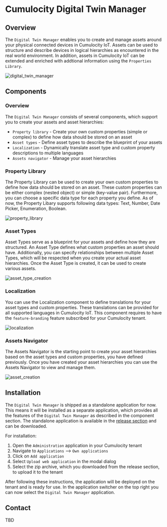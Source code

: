 # Cumulocity Digital Twin Manager

## Overview

The `Digital Twin Manager` enables you to create and manage assets around your physical connected devices in Cumulocity IoT. Assets can be used to structure and describe devices in logical hierarchies as encountered in the real world environment. In addition, assets in Cumulocity IoT can be extended and enriched with addtional information using the `Properties Library`.

![digital_twin_manager](https://user-images.githubusercontent.com/57527184/173009445-1bff54b7-3a80-4d3e-8ace-84ca9371debc.png)

## Components

### Overview

The `Digital Twin Manager` consists of several components, which support you to create your assets and asset hierarchies:

* `Property library` - Create your own custom properties (simple or complex) to define how data should be stored on an asset
* `Asset types` - Define asset types to describe the blueprint of your assets
* `Localization` - Dynamically translate asset type and custom property descriptions to multiple languages
* `Assets navigator` - Manage your asset hierarchies

### Property Library

The Property Library can be used to create your own custom properties to define how data should be stored on an asset. These custom properties can be either complex (nested object) or simple (key-value pair). Furthermore, you can choose a specific data type for each property you define. As of now, the Property Libary supports following data types: Text, Number, Date Picker, Enumeration, Boolean.

![property_library](https://user-images.githubusercontent.com/57527184/173009481-76937af9-11b5-430f-8f59-24a9cdf60e11.png)

### Asset Types

Asset Types serve as a blueprint for your assets and define how they are structured. An Asset Type defines what custom properties an asset should have. Additionally, you can specify relationships between multiple Asset Types, which will be respected when you create your actual asset hierarchies. Once the Asset Type is created, it can be used to create various assets.

![asset_type_creation](https://user-images.githubusercontent.com/57527184/173009509-9f945459-08c0-4421-8caa-09c428b25a68.png)

### Localization

You can use the Localization component to define translations for your asset types and custom properties. These translations can be provided for all supported languages in Cumulocity IoT. This component requires to have the `feature-branding` feature subscribed for your Cumulocity tenant.

![localization](https://user-images.githubusercontent.com/57527184/173009548-0552a022-491d-461d-9530-f4bef9d01d23.png)

### Assets Navigator

The Assets Navigator is the starting point to create your asset hierarchies based on the asset types and custom properties, you have defined previously. Once you have created your asset hierarchies you can use the Assets Navigator to view and manage them. 

![asset_creation](https://user-images.githubusercontent.com/57527184/173009586-50212b91-64b8-46ec-b376-3228ce5e1f0e.png)


## Installation

The `Digital Twin Manager` is shipped as a standalone application for now. This means it will be installed as a separate application, which provides all the features of the `Digital Twin Manager` as described in the component section. The standalone application is available in the [release section](https://github.com/SoftwareAG/cumulocity-digital-twin-manager/releases) and can be downloaded.

For installation:

1. Open the `Administration` application in your Cumulocity tenant
2. Navigate to `Applications` --> `Own applications`
3. Click on `Add application`
4. Select `Upload web application` in the modal dialog
5. Select the zip archive, which you downloaded from the release section, to upload it to the tenant

After following these instructions, the application will be deployed on the tenant and is ready for use. In the application switcher on the top right you can now select the `Digital Twin Manager` application.

## Contact

TBD
